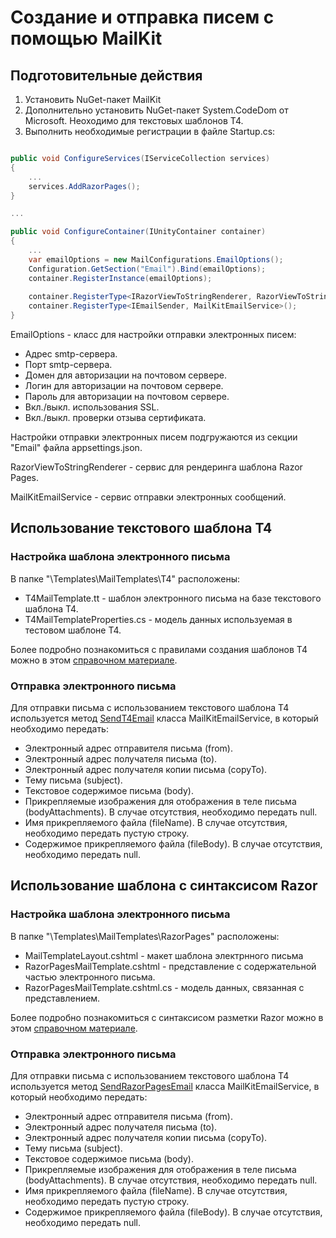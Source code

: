 # Создание и отправка писем с помощью MailKit

## Подготовительные действия
1. Установить NuGet-пакет MailKit
2. Дополнительно установить NuGet-пакет System.CodeDom от Microsoft. Неоходимо для текстовых шаблонов T4.
3. Выполнить необходимые регистрации в файле Startup.cs:

```C#

public void ConfigureServices(IServiceCollection services)
{
    ...
    services.AddRazorPages();
}

...

public void ConfigureContainer(IUnityContainer container)
{
    ...
    var emailOptions = new MailConfigurations.EmailOptions();
    Configuration.GetSection("Email").Bind(emailOptions);
    container.RegisterInstance(emailOptions);
    
    container.RegisterType<IRazorViewToStringRenderer, RazorViewToStringRenderer>();
    container.RegisterType<IEmailSender, MailKitEmailService>();
}
```
EmailOptions - класс для настройки отправки электронных писем:
- Адрес smtp-сервера.
- Порт smtp-сервера.
- Домен для авторизации на почтовом сервере.
- Логин для авторизации на почтовом сервере.
- Пароль для авторизации на почтовом сервере.
- Вкл./выкл. использования SSL.
- Вкл./выкл. проверки отзыва сертификата.

Настройки отправки электронных писем подгружаются из секции "Email" файла appsettings.json.

RazorViewToStringRenderer - сервис для рендеринга шаблона Razor Pages.

MailKitEmailService - сервис отправки электронных сообщений.



## Использование текстового шаблона Т4
### Настройка шаблона электронного письма

В папке \"\Templates\MailTemplates\T4\" расположены:
- T4MailTemplate.tt - шаблон электронного письма на базе текстового шаблона Т4.
- T4MailTemplateProperties.cs - модель данных используемая в тестовом шаблоне Т4.

Более подробно познакомиться с правилами создания шаблонов T4 можно в этом [справочном материале](https://learn.microsoft.com/ru-ru/visualstudio/modeling/code-generation-and-t4-text-templates?view=vs-2022).


### Отправка электронного письма
Для отправки письма с использованием текстового шаблона T4 используется метод 
[SendT4Email](https://github.com/Flexberry/Flexberry.AsyncOpenXmlReports.Sample/blob/33398ca91e23c8df6cc757f497689dfeaae376f5/src/AsyncOpenXmlReportsSample/ODataBackend/Services/MailKitEmailService.cs#L37) класса MailKitEmailService, в который необходимо передать:

- Электронный адрес отправителя письма (from).
- Электронный адрес получателя письма (to).
- Электронный адрес получателя копии письма (copyTo).
- Тему письма (subject).
- Текстовое содержимое письма (body).
- Прикрепляемые изображения для отображения в теле письма (bodyAttachments). В случае отсутствия, необходимо передать null.
- Имя прикрепляемого файла (fileName). В случае отсутствия, необходимо передать пустую строку.
- Содержимое прикрепляемого файла (fileBody). В случае отсутствия, необходимо передать null.


## Использование шаблона с синтаксисом Razor
### Настройка шаблона электронного письма
В папке \"\Templates\MailTemplates\RazorPages\" расположены:

- MailTemplateLayout.cshtml - макет шаблона электрнного письма
- RazorPagesMailTemplate.cshtml - представление с содержательной частью электронного письма.
- RazorPagesMailTemplate.cshtml.cs - модель данных, связанная с представлением.

Более подробно познакомиться с синтаксисом разметки Razor можно в этом [справочном материале](https://learn.microsoft.com/ru-ru/aspnet/core/mvc/views/razor?view=aspnetcore-3.1).

### Отправка электронного письма
Для отправки письма с использованием текстового шаблона T4 используется метод 
[SendRazorPagesEmail]() класса MailKitEmailService, в который необходимо передать:

- Электронный адрес отправителя письма (from).
- Электронный адрес получателя письма (to).
- Электронный адрес получателя копии письма (copyTo).
- Тему письма (subject).
- Текстовое содержимое письма (body).
- Прикрепляемые изображения для отображения в теле письма (bodyAttachments). В случае отсутствия, необходимо передать null.
- Имя прикрепляемого файла (fileName). В случае отсутствия, необходимо передать пустую строку.
- Содержимое прикрепляемого файла (fileBody). В случае отсутствия, необходимо передать null.